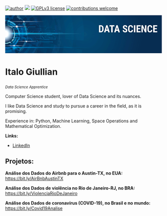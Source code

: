 [![author](https://img.shields.io/badge/author-italogiullian-red.svg)](https://www.linkedin.com/in/italo-giullian-30b30014b/) [![](https://img.shields.io/badge/python-3.7+-blue.svg)](https://www.python.org/downloads/release/python-365/) [![GPLv3 license](https://img.shields.io/badge/License-GPLv3-blue.svg)](http://perso.crans.org/besson/LICENSE.html) [![contributions welcome](https://img.shields.io/badge/contributions-welcome-brightgreen.svg?style=flat)](https://github.com/italoalbuq)

<p align="center">
  <img src="banner.png" >
</p>

# Italo Giullian
<sub>*Data Science Apprentice*</sub>

Computer Science student, lover of Data Science and its nuances.

I like Data Science and study to pursue a career in the field, as it is promising.

Experience in: Python, Machine Learning, Space Operations and Mathematical Optimization.

**Links:**
* [LinkedIn](https://www.linkedin.com/in/italo-giullian-30b30014b)


## Projetos:

**Análise dos Dados do Airbnb para o Austin-TX, no EUA:** https://bit.ly/AirBnbAustinTX

**Análise dos Dados de violência no Rio de Janeiro-RJ, no BRA:** https://bit.ly/ViolenciaRioDeJaneiro

**Análise dos Dados de coronavírus (COVID-19), no Brasil e no mundo:** https://bit.ly/Covid19Analise
